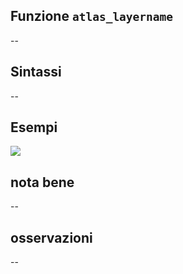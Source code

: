 ## Funzione `atlas_layername`

--

## Sintassi

--

## Esempi

![](/img/variabili/atlas_layername/atlas_layername1.png)

## nota bene

--

## osservazioni

--